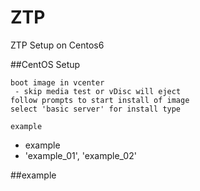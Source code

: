 # ZTP
ZTP Setup on Centos6

##CentOS Setup

``` 
boot image in vcenter
 - skip media test or vDisc will eject
follow prompts to start install of image
select 'basic server' for install type

```













``` example ```
* example
* 'example_01', 'example_02'


##example
